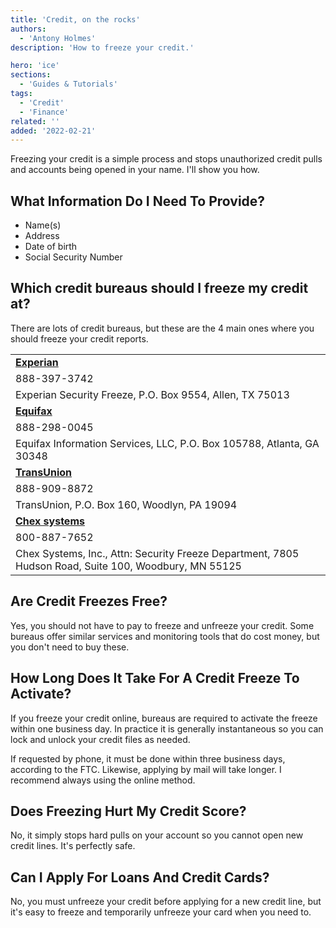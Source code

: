 ```yaml
---
title: 'Credit, on the rocks'
authors:
  - 'Antony Holmes'
description: 'How to freeze your credit.'

hero: 'ice'
sections:
  - 'Guides & Tutorials'
tags:
  - 'Credit'
  - 'Finance'
related: ''
added: '2022-02-21'
---
```


Freezing your credit is a simple process and stops unauthorized credit pulls and accounts being opened in your name. I'll show you how.

<!-- end -->

## What Information Do I Need To Provide?

- Name(s)
- Address
- Date of birth
- Social Security Number

## Which credit bureaus should I freeze my credit at?

There are lots of credit bureaus, but these are the 4 main ones where you should freeze your credit reports.

<table>
<tbody>
<tr>
    <td style="font-weight: bold"><a href="https://www.experian.com/freeze/center.html">Experian</a></td>
</tr>
<tr>
    <td>888-397-3742</td>
</tr>
<tr>
    <td>Experian Security Freeze, P.O. Box 9554, Allen, TX 75013</td>
</tr>
<tr>
    <td style="font-weight: bold"><a href="https://www.equifax.com/personal/credit-report-services/credit-freeze/">Equifax</a></td>
</tr>
<tr>
    <td>888-298-0045</td>
</tr>
<tr>
    <td>Equifax Information Services, LLC, P.O. Box 105788, Atlanta, GA 30348</td>
</tr>
<tr>
    <td style="font-weight: bold"><a href="https://www.transunion.com/credit-freeze">TransUnion</a></td>
</tr>
<tr>
    <td>888-909-8872</td>
</tr>
<tr>
    <td>TransUnion, P.O. Box 160, Woodlyn, PA 19094</td>
</tr>
<tr>
    <td style="font-weight: bold"><a href="https://www.chexsystems.com/web/chexsystems/consumerdebit/page/securityfreeze/placefreeze/">Chex systems</a></td>
</tr>
<tr>
    <td>800-887-7652</td>
</tr>
<tr>
    <td>Chex Systems, Inc., Attn: Security Freeze Department, 7805 Hudson Road, Suite 100, Woodbury, MN 55125</td>
</tr>
</tbody>
</table>

## Are Credit Freezes Free?

Yes, you should not have to pay to freeze and unfreeze your credit. Some bureaus offer similar services and monitoring tools that do
cost money, but you don't need to buy these.

## How Long Does It Take For A Credit Freeze To Activate?

If you freeze your credit online, bureaus are required to activate the freeze within one business day. In practice it is generally instantaneous so you can lock and unlock your credit files as needed.

If requested by phone, it must be done within three business days, according to the FTC. Likewise, applying by mail will take longer. I recommend always using the online method.

## Does Freezing Hurt My Credit Score?

No, it simply stops hard pulls on your account so you cannot open new credit lines. It's perfectly safe.

## Can I Apply For Loans And Credit Cards?

No, you must unfreeze your credit before applying for a new credit line, but it's easy to freeze and temporarily unfreeze your card when you need to.
